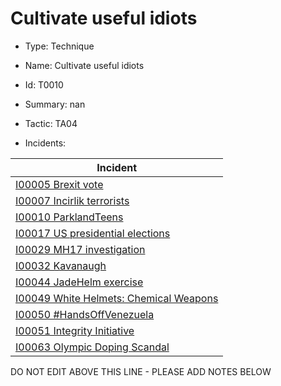 # Cultivate useful idiots

* Type: Technique

* Name: Cultivate useful idiots

* Id: T0010

* Summary: nan

* Tactic: TA04

* Incidents:

| Incident |
| --------- |
| [I00005 Brexit vote](../incidents/I00005.md) |
| [I00007 Incirlik terrorists](../incidents/I00007.md) |
| [I00010 ParklandTeens](../incidents/I00010.md) |
| [I00017 US presidential elections](../incidents/I00017.md) |
| [I00029 MH17 investigation](../incidents/I00029.md) |
| [I00032 Kavanaugh](../incidents/I00032.md) |
| [I00044 JadeHelm exercise](../incidents/I00044.md) |
| [I00049 White Helmets: Chemical Weapons](../incidents/I00049.md) |
| [I00050 #HandsOffVenezuela](../incidents/I00050.md) |
| [I00051 Integrity Initiative](../incidents/I00051.md) |
| [I00063 Olympic Doping Scandal](../incidents/I00063.md) |

DO NOT EDIT ABOVE THIS LINE - PLEASE ADD NOTES BELOW